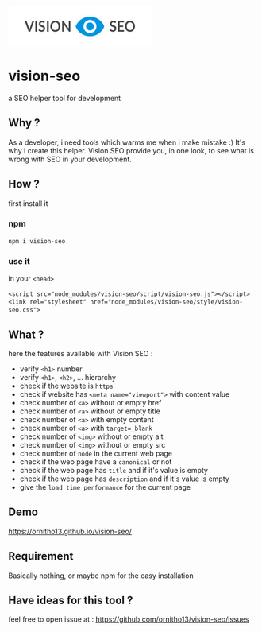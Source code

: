 
![Vision SEO logo](https://github.com/ornitho13/vision-seo/blob/master/image/logo.jpg?raw=true)
# vision-seo
a SEO helper tool for development

## Why ?
As a developer, i need tools which warms me when i make mistake :)
It's why i create this helper.
Vision SEO provide you, in one look, to see what is wrong with SEO in your development.

## How ?
first install it
### npm
    npm i vision-seo

### use it
in your `<head>`

    <script src="node_modules/vision-seo/script/vision-seo.js"></script>
    <link rel="stylesheet" href="node_modules/vision-seo/style/vision-seo.css">

## What ?
here the features available with Vision SEO :
* verify `<h1>` number
* verify `<h1>`, `<h2>`, ... hierarchy
* check if the website is `https`
* check if website has `<meta name="viewport">` with content value
* check number of `<a>` without or empty href
* check number of `<a>` without or empty title
* check number of `<a>` with empty content
* check number of `<a>` with `target=_blank`
* check number of `<img>` without or empty alt
* check number of `<img>` without or empty src
* check number of `node` in the current web page
* check if the web page have a `canonical` or not
* check if the web page has `title` and if it's value is empty
* check if the web page has `description` and if it's value is empty
* give the `load time performance` for the current page

## Demo
https://ornitho13.github.io/vision-seo/

## Requirement
Basically nothing, or maybe npm for the easy installation

## Have ideas for this tool ?
feel free to open issue at : https://github.com/ornitho13/vision-seo/issues